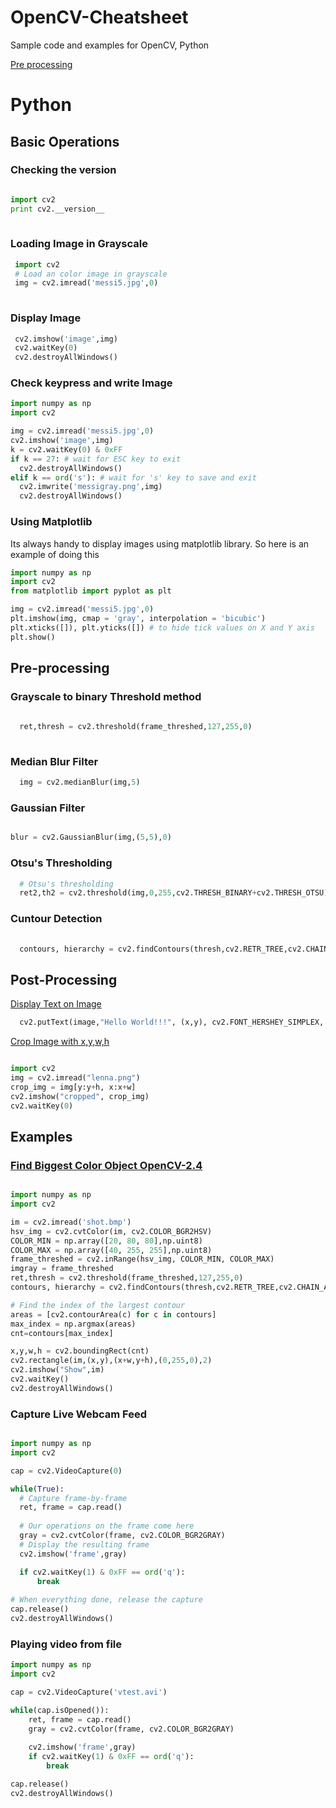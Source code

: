 # OpenCV-Cheatsheet
Sample code and examples for OpenCV, Python 


[Pre processing](##Pre-processing)

# Python

## Basic Operations

### Checking the version

```python

import cv2
print cv2.__version__
  
```

### Loading Image in Grayscale

```python
 import cv2
 # Load an color image in grayscale
 img = cv2.imread('messi5.jpg',0)
  
```

### Display Image

```python
 cv2.imshow('image',img)
 cv2.waitKey(0)
 cv2.destroyAllWindows()
```

### Check keypress and write Image

```python 
import numpy as np
import cv2

img = cv2.imread('messi5.jpg',0)
cv2.imshow('image',img)
k = cv2.waitKey(0) & 0xFF
if k == 27: # wait for ESC key to exit
  cv2.destroyAllWindows()
elif k == ord('s'): # wait for 's' key to save and exit
  cv2.imwrite('messigray.png',img)
  cv2.destroyAllWindows()

```

### Using Matplotlib

Its always handy to display images using matplotlib library. So here is an example of doing this 

```python
import numpy as np
import cv2
from matplotlib import pyplot as plt

img = cv2.imread('messi5.jpg',0)
plt.imshow(img, cmap = 'gray', interpolation = 'bicubic')
plt.xticks([]), plt.yticks([]) # to hide tick values on X and Y axis
plt.show()

```

## Pre-processing 

### Grayscale to binary Threshold method

```python
  
  ret,thresh = cv2.threshold(frame_threshed,127,255,0)
  
```

### Median Blur Filter
```python
  img = cv2.medianBlur(img,5)

```

### Gaussian Filter

```python

blur = cv2.GaussianBlur(img,(5,5),0)

```

### Otsu's Thresholding

```python
  # Otsu's thresholding
  ret2,th2 = cv2.threshold(img,0,255,cv2.THRESH_BINARY+cv2.THRESH_OTSU)
```

### Cuntour Detection

```python
  
  contours, hierarchy = cv2.findContours(thresh,cv2.RETR_TREE,cv2.CHAIN_APPROX_SIMPLE)

```

## Post-Processing

[Display Text on Image](https://stackoverflow.com/questions/16615662/how-to-write-text-on-a-image-in-windows-using-python-opencv2)

```python
  cv2.putText(image,"Hello World!!!", (x,y), cv2.FONT_HERSHEY_SIMPLEX, 2, 255)
```
[Crop Image with x,y,w,h](https://stackoverflow.com/questions/15589517/how-to-crop-an-image-in-opencv-using-python)

```python

import cv2
img = cv2.imread("lenna.png")
crop_img = img[y:y+h, x:x+w]
cv2.imshow("cropped", crop_img)
cv2.waitKey(0)

```


## Examples

### [Find Biggest Color Object OpenCV-2.4](https://stackoverflow.com/questions/16538774/dealing-with-contours-and-bounding-rectangle-in-opencv-2-4-python-2-7)

```python 

import numpy as np
import cv2

im = cv2.imread('shot.bmp')
hsv_img = cv2.cvtColor(im, cv2.COLOR_BGR2HSV)
COLOR_MIN = np.array([20, 80, 80],np.uint8)
COLOR_MAX = np.array([40, 255, 255],np.uint8)
frame_threshed = cv2.inRange(hsv_img, COLOR_MIN, COLOR_MAX)
imgray = frame_threshed
ret,thresh = cv2.threshold(frame_threshed,127,255,0)
contours, hierarchy = cv2.findContours(thresh,cv2.RETR_TREE,cv2.CHAIN_APPROX_SIMPLE)

# Find the index of the largest contour
areas = [cv2.contourArea(c) for c in contours]
max_index = np.argmax(areas)
cnt=contours[max_index]

x,y,w,h = cv2.boundingRect(cnt)
cv2.rectangle(im,(x,y),(x+w,y+h),(0,255,0),2)
cv2.imshow("Show",im)
cv2.waitKey()
cv2.destroyAllWindows()


```

### Capture Live Webcam Feed

```python

import numpy as np
import cv2

cap = cv2.VideoCapture(0)

while(True):
  # Capture frame-by-frame
  ret, frame = cap.read()
  
  # Our operations on the frame come here
  gray = cv2.cvtColor(frame, cv2.COLOR_BGR2GRAY)
  # Display the resulting frame
  cv2.imshow('frame',gray)

  if cv2.waitKey(1) & 0xFF == ord('q'):
      break
    
# When everything done, release the capture
cap.release()
cv2.destroyAllWindows()

```

### Playing video from file

```python
import numpy as np
import cv2

cap = cv2.VideoCapture('vtest.avi')

while(cap.isOpened()):
    ret, frame = cap.read()
    gray = cv2.cvtColor(frame, cv2.COLOR_BGR2GRAY)
    
    cv2.imshow('frame',gray)
    if cv2.waitKey(1) & 0xFF == ord('q'):
        break

cap.release()
cv2.destroyAllWindows()

```
